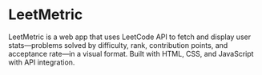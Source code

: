 # LeetMetric
LeetMetric is a web app that uses LeetCode API to fetch and display user stats—problems solved by difficulty, rank, contribution points, and acceptance rate—in a visual format. Built with HTML, CSS, and JavaScript with API integration.
